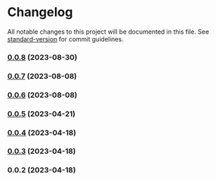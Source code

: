 # Changelog

All notable changes to this project will be documented in this file. See [standard-version](https://github.com/conventional-changelog/standard-version) for commit guidelines.

### [0.0.8](https://github.com/howxm/howxm-js/compare/v0.0.7...v0.0.8) (2023-08-30)

### [0.0.7](https://github.com/howxm/howxm-js/compare/v0.0.6...v0.0.7) (2023-08-08)

### [0.0.6](https://github.com/howxm/howxm-js/compare/v0.0.5...v0.0.6) (2023-08-08)

### [0.0.5](https://github.com/howxm/howxm-js/compare/v0.0.4...v0.0.5) (2023-04-21)

### [0.0.4](https://github.com/howxm/howxm-js/compare/v0.0.3...v0.0.4) (2023-04-18)

### [0.0.3](https://github.com/howxm/howxm-js/compare/v0.0.2...v0.0.3) (2023-04-18)

### 0.0.2 (2023-04-18)

